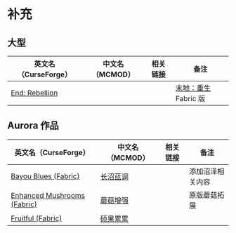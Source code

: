 # 补充

## 大型

| 英文名（CurseForge）                                                         | 中文名（MCMOD） | 相关链接 | 备注                                                         |
| ---------------------------------------------------------------------------- | --------------- | -------- | ------------------------------------------------------------ |
| [End: Rebellion](https://www.curseforge.com/minecraft/mc-mods/end-rebellion) |                 |          | [末地：重生](https://www.mcmod.cn/class/2240.html) Fabric 版 |

## Aurora 作品

| 英文名（CurseForge）                                                                                  | 中文名（MCMOD）                                  | 相关链接 | 备注             |
| ----------------------------------------------------------------------------------------------------- | ------------------------------------------------ | -------- | ---------------- |
| [Bayou Blues (Fabric)](https://www.curseforge.com/minecraft/mc-mods/bayou-blues-fabric)               | [长沼蓝调](https://www.mcmod.cn/class/4621.html) |          | 添加沼泽相关内容 |
| [Enhanced Mushrooms (Fabric)](https://www.curseforge.com/minecraft/mc-mods/enhanced-mushrooms-fabric) | [蘑菇增强](https://www.mcmod.cn/class/3854.html) |          | 原版蘑菇拓展     |
| [Fruitful (Fabric)](https://www.curseforge.com/minecraft/mc-mods/fruitful-fabric)                     | [硕果累累](https://www.mcmod.cn/class/4235.html) |          |                  |
